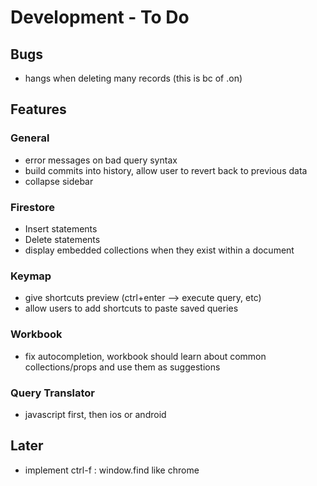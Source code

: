 # Development - To Do

## Bugs
* hangs when deleting many records (this is bc of .on)

## Features
### General
* error messages on bad query syntax   
* build commits into history, allow user to revert back to previous data
* collapse sidebar

### Firestore
* Insert statements
* Delete statements
* display embedded collections when they exist within a document

### Keymap
* give shortcuts preview (ctrl+enter --> execute query, etc)
* allow users to add shortcuts to paste saved queries

### Workbook
* fix autocompletion, workbook should learn about common collections/props and use them as suggestions

### Query Translator
* javascript first, then ios or android

## Later
* implement ctrl-f : window.find like chrome